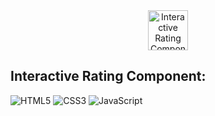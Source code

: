 <div align="center" >
  <img src="https://i.ibb.co/N6tDZWg/todo.png" alt="Interactive Rating Component" width="64">
</div>
<h2>Interactive Rating Component:</h2>

<p>
  <img alt="HTML5" src="https://img.shields.io/badge/HTML5-000.svg?&logo=html5" />
  <img alt="CSS3" src="https://img.shields.io/badge/CSS3-000.svg?&logo=css3" />
  <img alt="JavaScript" src="https://img.shields.io/badge/JavaScript-000.svg?&logo=JavaScript" />

</p>
